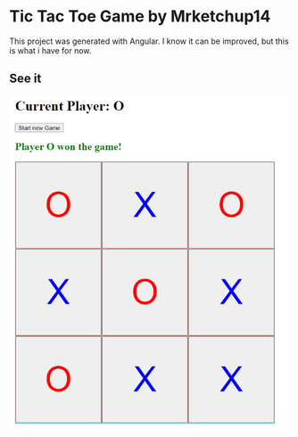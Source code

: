# Tic Tac Toe Game by Mrketchup14

This project was generated with Angular. I know it can be improved, but this is what i have for now.

## See it
![Panties](pantalla.png)

